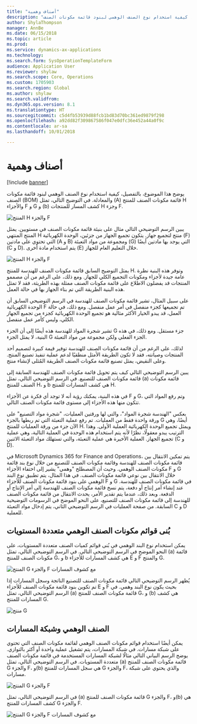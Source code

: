 ```yaml
---
title: "أصناف وهمية"
description: "يوضح هذا الموضوع، بالتفصيل، كيفية استخدام نوع الصنف الوهمي لبنود قائمة مكونات الصنف (BOM)، والمعادلة في Microsoft Dynamics 365 for Finance and Operations."
author: ShylaThompson
manager: AnnBe
ms.date: 06/15/2018
ms.topic: article
ms.prod: 
ms.service: dynamics-ax-applications
ms.technology: 
ms.search.form: SysOperationTemplateForm
audience: Application User
ms.reviewer: shylaw
ms.search.scope: Core, Operations
ms.custom: 1705903
ms.search.region: Global
ms.author: shylaw
ms.search.validfrom: 
ms.dyn365.ops.version: 8.1
ms.translationtype: HT
ms.sourcegitcommit: c5d4fb53939d88fcb1bd83d70bc361ed9879f298
ms.openlocfilehash: a92dd82f309867586f047e0dfc36e452a44a0f9c
ms.contentlocale: ar-sa
ms.lasthandoff: 10/01/2018

---
```


# <a name="phantom-items"></a>أصناف وهمية

[!include [banner](../includes/banner.md)]

يوضح هذا الموضوع، بالتفصيل، كيفية استخدام نوع الصنف الوهمي لبنود قائمة مكونات الصنف (BOM) والمعادلة. في التوضيح التالي، تمثل (A) قائمة مكونات الصنف للمنتج H والأجزاء F و G و (b) كشف المسار للمنتجات H وجزء F.

![المنتج H والجزء F](media/product-H-part-F.png)


يبين الرسم التوضيحي التالي مثال على بنيئة قائمة مكونات الصنف في مستويين. يمثل المنتج المنتهي H منتج لتجميع جهاز. يتكون تجميع الجهاز من جزئين، الوحدة الكهربائية (F) التي تحتوي على مادتين (A و B) ومجموعة من مواد التعبئة (G) التي يوجد بها مادتين أيضًا (C و D). يتم استخدام مادة أخرى (E) خلال التعليم العام للجهاز.

![المنتج H والجزء F](media/product-H-part-B.png)

يمثل التوضيح السابق قائمة مكونات الصنف للهندسة للمنتج H. وتوفر هذه البنية نظرة عامة جيدة لأجزاء ومكونات التجميع الكلي للجهاز. ومع ذلك، على الرغم من أن مصممو المنتجات قد يفضلون الاطلاع على قائمة مكونات الصنف ممثلة بهذه الطريثة، فقد لا تمثل هذه البنية الطريقة التي تم بناء الجهاز بها في حالة العمل.  

على سبيل المثال، تشير قائمة مكونات الصنف للهندسة في الرسم التوضيحي السابق أن الوحدة الكهربائية F تم تجميعها كجزء منفصل في أمر عمل منفصل. ومع ذلك، في حالة العمل، قد يبدو الخيار الأكثر مثالية هو تجميع الوحدة الكهربائية كجزء من تجميع الجهاز الكلي، وليس كأمر عمل منفصل.

تشير شجرة المواد للهندسة هذه أيضًا إلى أن الجزء G جزء مستقل. ومع ذلك، في هذه البنية، لا يمثل الجزء G الجزء الفعلي ولكن مجموعة من مواد التعبئة. 

لذلك، على الرغم من أن قائمة مكونات الصنف للهندسة توفير قيمة كبيرة لتصميم أحد المنتجات وصيانته، فقد لا تكون الطريقة الأمثل منطقيًا لدعم عملية تنفيذ تصنيع المنتج. وعلى النقيض، يمثل تصنيع قائمة مكونات الصنف الطريقة المُثلى لإنشاء منتج.

يبين الرسم التوضيحي التالي كيف يتم تحويل قائمة مكونات الصنف للهندسة السابقة إلى قائمة مكونات الصنف للتصنيع. في الرسم التوضيحي التالي، تمثل (a) قائمة مكونات الصنف للمنتج H، و b هي كشف المسارات للمنتج H.

في هذه البنية، يمكنك رؤية أنه لا توجد أي فكرة عن الأجزاء F و G، وتم رفع المواد التي تتكون منها هذه الأجزاء إلى مستوى قائمة مكونات الصنف التالي. 

بعكس "الهندسة شجرة المواد"، والتي لها ورقتين العمليات، "شجرة مواد التصنيع" على ورقة واحدة فقط من العمليات. تم رفع عملية التعبئة التي تم ربطها بالجزء G أيضًا، وهي الآن جزء من ورقة العمليات للمنتج H. ويمثل تجميع الوحدة الكهربائية العملية الأولى. وهذا الترتيب يبدو معقولًا، نظرًا لأنه يتم استخدام هذه الوحدة في العملية التالية، وهي عملية تجميع الجهاز. العملية الأخيرة هي عملية التعبئة، والتي تستهلك مواد التعبئة الاثنين (C و D).

في Microsoft Dynamics 365 for Finance and Operations، يتم تمكين الانتقال بين قائمة مكونات الصنف للهندسة وقائمة مكونات الصنف للتصنيع من خلال نوع بند قائمة مكونات الصنف الوهمي. وحيث أن المصطلح "وهمي" يشير إلى اختفاء الأجزاء F و G خلال الانتقال بين نوعي قائمة مكونات الصنف. في هذا المثال، يتم تطبيق نوع البند الوهمي على بنود قائمة مكونات الصنف للأجزاء F و G في قائمة مكونات الصنف للهندسة. عند إنشاء أمر إنتاج أو دفعة، يتم نسخ قائمة مكونات الصنف للهندسة إلى أمر الإنتاج أو الدفعة. وبعد ذلك، عندما يتم تقدير الأمر، يحدث الانتقال من قائمة مكونات الصنف للهندسة إلى قائمة مكونات الصنف للتصنيع، على النحو الموضح في الرسومات التوضيحية السابقة. من صفحة العمليات في الرسم التوضيحي الثاني، يتم إدخال مواد التعبئة C و D للعملية. 

## <a name="multilevel-phantom-bom-structures"></a>بُنى قوائم مكونات الصنف الوهمي متعددة المستويات
يمكن استخدام نوع البند الوهمي في بُنى قوائم كميات الصنف متعددة المستويات، على النحو الموضح في الرسم التوضيحي التالي. في الرسم التوضيحي التالي، تمثل (a) قائمة مكونات الصنف للمنتج G، و b هي كشف المسارات للأجزاء E و F والمنتج G. 

![المنتج G والجزء F مع كشوف المسارات](media/product-G-route-sheet-G.png)


يُظهر الرسم التوضيحي التالي قائمة مكونات الصنف للتصنيع الناتجة وسجل المسارات إذا تم تكوين بنود قائمة مكونات الصنف للأجزاء E و F بحيث يكون نوع البند وهمي. في الرسم التوضيحي التالي، تمثل (a) قائمة مكونات الصنف للمنتج G، و (b) هي كشف المسارات للمنتج G.

![منتج G](media/product-G.png)


## <a name="phantom-and-route-network"></a>الصنف الوهمي وشبكة المسارات
يمكن أيضًا استخدام قوائم مكونات الصنف الوهمي لقائمة مكونات الصنف التي تحتوي على شبكة مسارات. في شبكة المسارات، يتم تشغيل عملية واحدة أو أكثر بالتوازي. يوضح الرسم البياني التالي مثالًا لشبكة المسارات المستخدمة في قائمة مكونات الصنف متعددة المستويات. في الرسم التوضيحي التالي، تمثل (a) قائمة مكونات الصنف للمنتج G والجزء F، و(b) هي سجل المسارات للمنتج G والجزء F، والذي يحتوي على شبكة مسارات.

![المنتج G والجزء F](media/product-G-part-F.png)


في الرسم التوضيحي التالي، تمثل (a) قائمة مكونات الصنف للمنتج G والجزء F، و(b) هي كشف المسارات للمنتج G والجزء F.

![المنتج G والجزء F مع كشوف المسارات](media/product-G-part-F-with-route-sheet.png)

